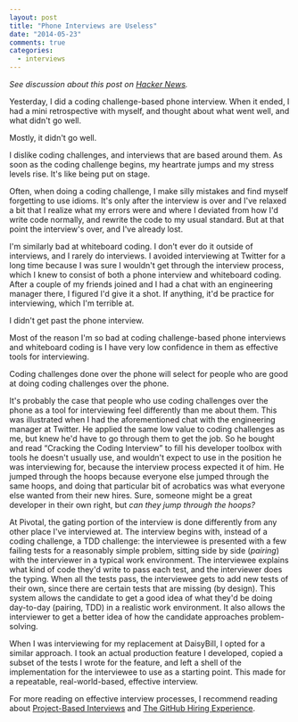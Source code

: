 ```yaml
---
layout: post
title: "Phone Interviews are Useless"
date: "2014-05-23"
comments: true
categories:
  - interviews
---
```


*See discussion about this post on [Hacker News](https://news.ycombinator.com/item?id=9111310).*

Yesterday, I did a coding challenge-based phone interview. When it ended, I had a mini retrospective with myself, and thought about what went well, and what didn't go well.

Mostly, it didn't go well.

<!--more-->

I dislike coding challenges, and interviews that are based around them. As soon as the coding challenge begins, my heartrate jumps and my stress levels rise. It's like being put on stage.

Often, when doing a coding challenge, I make silly mistakes and find myself forgetting to use idioms. It's only after the interview is over and I've relaxed a bit that I realize what my errors were and where I deviated from how I'd write code normally, and rewrite the code to my usual standard. But at that point the interview's over, and I've already lost.

I'm similarly bad at whiteboard coding. I don't ever do it outside of interviews, and I rarely do interviews. I avoided interviewing at Twitter for a long time because I was sure I wouldn't get through the interview process, which I knew to consist of both a phone interview and whiteboard coding. After a couple of my friends joined and I had a chat with an engineering manager there, I figured I'd give it a shot. If anything, it'd be practice for interviewing, which I'm terrible at.

I didn't get past the phone interview.

Most of the reason I'm so bad at coding challenge-based phone interviews and whiteboard coding is I have very low confidence in them as effective tools for interviewing.

Coding challenges done over the phone will select for people who are good at doing coding challenges over the phone.

It's probably the case that people who use coding challenges over the phone as a tool for interviewing feel differently than me about them. This was illustrated when I had the aforementioned chat with the engineering manager at Twitter. He applied the same low value to coding challenges as me, but knew he'd have to go through them to get the job. So he bought and read “Cracking the Coding Interview” to fill his developer toolbox with tools he doesn't usually use, and wouldn't expect to use in the position he was interviewing for, because the interview process expected it of him. He jumped through the hoops because everyone else jumped through the same hoops, and doing that particular bit of acrobatics was what everyone else wanted from their new hires. Sure, someone might be a great developer in their own right, but *can they jump through the hoops?*

At Pivotal, the gating portion of the interview is done differently from any other place I've interviewed at. The interview begins with, instead of a coding challenge, a TDD challenge: the interviewee is presented with a few failing tests for a reasonably simple problem, sitting side by side (*pairing*) with the interviewer in a typical work environment. The interviewee explains what kind of code they'd write to pass each test, and the interviewer does the typing. When all the tests pass, the interviewee gets to add new tests of their own, since there are certain tests that are missing (by design). This system allows the candidate to get a good idea of what they'd be doing day-to-day (pairing, TDD) in a realistic work environment. It also allows the interviewer to get a better idea of how the candidate approaches problem-solving.

When I was interviewing for my replacement at DaisyBill, I opted for a similar approach. I took an actual production feature I developed, copied a subset of the tests I wrote for the feature, and left a shell of the implementation for the interviewee to use as a starting point. This made for a repeatable, real-world-based, effective interview.

For more reading on effective interview processes, I recommend reading about [Project-Based Interviews](http://ejohn.org/blog/project-based-interviews) and [The GitHub Hiring Experience](https://github.com/blog/1269-the-github-hiring-experience).
